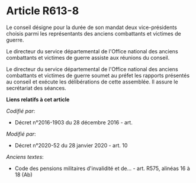 # Article R613-8

Le conseil désigne pour la durée de son mandat deux vice-présidents choisis parmi les représentants des anciens combattants
et victimes de guerre.

Le directeur du service départemental de l'Office national des anciens combattants et victimes de guerre assiste aux réunions
du conseil.

Le directeur du service départemental de l'Office national des anciens combattants et victimes de guerre soumet au préfet les
rapports présentés au conseil et exécute les délibérations de cette assemblée. Il assure le secrétariat des séances.

**Liens relatifs à cet article**

_Codifié par_:

  - Décret n°2016-1903 du 28 décembre 2016 - art.

_Modifié par_:

  - Décret n°2020-52 du 28 janvier 2020 - art. 10

_Anciens textes_:

  - Code des pensions militaires d'invalidité et de... - art. R575, alinéas 16 à 18 (Ab)
